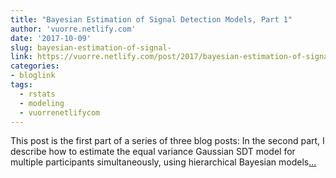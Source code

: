 ```yaml
---
title: "Bayesian Estimation of Signal Detection Models, Part 1"
author: 'vuorre.netlify.com'
date: '2017-10-09'
slug: bayesian-estimation-of-signal-
link: https://vuorre.netlify.com/post/2017/bayesian-estimation-of-signal-detection-theory-models-part-1/
categories:
- bloglink
tags:
  - rstats
  - modeling
  - vuorrenetlifycom
---
```


This post is the first part of a series of three blog posts: In the second part, I describe how to estimate the equal variance Gaussian SDT model for multiple participants simultaneously, using hierarchical Bayesian models[... <i class="fas fa-external-link-alt"></i>](https://vuorre.netlify.com/post/2017/bayesian-estimation-of-signal-detection-theory-models-part-1/)

